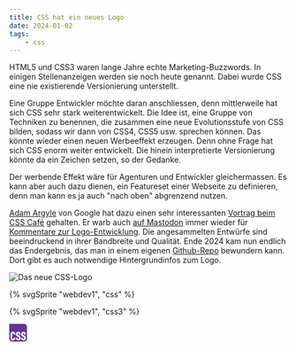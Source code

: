 ```yaml
---
title: CSS hat ein neues Logo
date: 2024-01-02
tags:
    - css
---
```

HTML5 und CSS3 waren lange Jahre echte Marketing-Buzzwords. In einigen Stellenanzeigen werden sie noch heute genannt. Dabei wurde CSS eine nie existierende Versionierung unterstellt.

Eine Gruppe Entwickler möchte daran anschliessen, denn mittlerweile hat sich CSS sehr stark weiterentwickelt. Die Idee ist, eine Gruppe von Techniken zu benennen, die zusammen eine neue Evolutionsstufe von CSS bilden, sodass wir dann von CSS4, CSS5 usw. sprechen können. Das könnte wieder einen neuen Werbeeffekt erzeugen. Denn ohne Frage hat sich CSS enorm weiter entwickelt. Die hinein interpretierte Versionierung könnte da ein Zeichen setzen, so der Gedanke.

Der werbende Effekt wäre für Agenturen und Entwickler gleichermassen. Es kann aber auch dazu dienen, ein Featureset einer Webseite zu definieren, denn man kann es ja auch "nach oben" abgrenzend nutzen.

[Adam Argyle](https://nerdy.dev/) von Google hat dazu einen sehr interessanten [Vortrag beim CSS Café](https://youtu.be/bfa5svAYDW8?si=W_7zALQ84hLTp0Fk) gehalten. Er warb auch [auf Mastodon](https://front-end.social/@argyleink) immer wieder für [Kommentare zur Logo-Entwicklung](https://github.com/CSS-Next/css-next/issues/105). Die angesammelten Entwürfe sind beeindruckend in ihrer Bandbreite und Qualität. Ende 2024 kam nun endlich das Endergebnis, das man in einem eigenen [Github-Repo](https://github.com/CSS-Next/logo.css) bewundern kann. Dort gibt es auch notwendige Hintergrundinfos zum Logo.

![Das neue CSS-Logo](/assets/img/css-small.png)

{% svgSprite "webdev1", "css" %}

{% svgSprite "webdev1", "css3" %}

<svg xmlns="http://www.w3.org/2000/svg" width="32" height="32" viewBox="0 0 1000 1000" role="img" aria-labelledby="css-logo-title css-logo-description">
  <title id="css-logo-title">CSS Logo</title>
  <desc id="css-logo-description">A purple square with rounded corners and the letters CSS inside in white</desc>
  <path id="bg" fill="#639" d="M0 0H840A160 160 0 0 1 1000 160V840A160 160 0 0 1 840 1000H160A160 160 0 0 1 0 840V0Z" />
  <path transform="scale(1.3) translate(-200 -200)" id="fg" fill="#fff" d="m358.1,920c-64.23-.06-103.86-36.23-103.1-102.79,0,0,0-168.39,0-168.39,0-33.74,9.88-59.4,29.64-76.96,35.49-34.19,117.83-36.27,152.59.52,21.42,18.89,29.5,57.48,27.58,93.49h-73.72c.56-14.15-.19-35.58-8.51-43.65-10.81-14.63-39.36-12.91-46.91,2.32-4.64,8.26-6.96,20.49-6.96,36.67v146.18c0,30.65,10.65,46.15,31.96,46.49,9.96,0,17.53-3.62,22.68-10.85,7.19-8.58,8.31-27.58,7.73-41.32h73.72c5.04,70.07-36.32,119.16-106.71,118.29Zm234.04,0c-71.17.98-103.01-49.66-101.04-118.29h69.59c-1.93,29.92,8.35,57.17,32.99,55.27,10.99,0,18.73-3.44,23.2-10.33,8.5-12.59,10.09-48.95-2.06-63.02-8.49-13.55-39.03-25.51-55.16-33.57-23.03-11.02-39.61-24.1-49.75-39.26-22.87-33.64-20.75-107.48,11.34-137.4,31.18-36.92,112.61-38.62,143.82-.77,19.25,19.51,27.66,57.9,26.03,93.23h-67.02c.57-14.52-.8-37.95-6.44-46.49-3.95-7.23-11.43-10.85-22.42-10.85-19.59,0-29.38,11.71-29.38,35.12.21,24.86,9.9,35.06,32.48,45.45,29.24,11.36,66.42,30.76,79.9,54.24,40.2,71.54,12.62,180.82-86.09,176.65Zm224.76,0c-71.17.98-103.01-49.66-101.04-118.29h69.59c-1.93,29.92,8.35,57.17,32.99,55.27,10.99,0,18.73-3.44,23.2-10.33,8.5-12.59,10.09-48.95-2.06-63.02-8.49-13.55-39.03-25.51-55.16-33.57-23.03-11.02-39.61-24.1-49.75-39.26-22.87-33.64-20.75-107.48,11.34-137.4,31.18-36.92,112.61-38.62,143.82-.77,19.25,19.51,27.66,57.9,26.03,93.23h-67.02c.57-14.52-.8-37.95-6.44-46.49-3.95-7.23-11.43-10.85-22.42-10.85-19.59,0-29.38,11.71-29.38,35.12.21,24.86,9.9,35.06,32.48,45.45,29.24,11.36,66.42,30.76,79.9,54.24,40.2,71.54,12.62,180.82-86.09,176.65Z" />
</svg>
